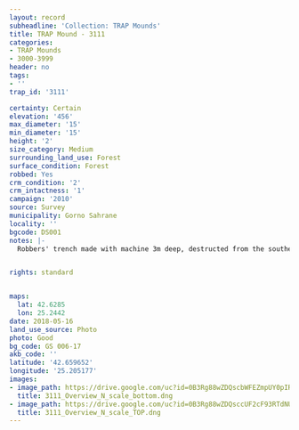 ```yaml
---
layout: record
subheadline: 'Collection: TRAP Mounds'
title: TRAP Mound - 3111
categories:
- TRAP Mounds
- 3000-3999
header: no
tags:
- ''
trap_id: '3111'

certainty: Certain
elevation: '456'
max_diameter: '15'
min_diameter: '15'
height: '2'
size_category: Medium
surrounding_land_use: Forest
surface_condition: Forest
robbed: Yes
crm_condition: '2'
crm_intactness: '1'
campaign: '2010'
source: Survey
municipality: Gorno Sahrane
locality: ''
bgcode: DS001
notes: |-
  Robbers' trench made with machine 3m deep, destructed from the southern part.


rights: standard


maps:
  lat: 42.6285
  lon: 25.2442
date: 2018-05-16
land_use_source: Photo
photo: Good
bg_code: GS 006-17
akb_code: ''
latitude: '42.659652'
longitude: '25.205177'
images:
- image_path: https://drive.google.com/uc?id=0B3Rg88wZDQscbWFEZmpUY0pIR2c
  title: 3111_Overview_N_scale_bottom.dng
- image_path: https://drive.google.com/uc?id=0B3Rg88wZDQsccUF2cF93RTdNUnc
  title: 3111_Overview_N_scale_TOP.dng
---
```

